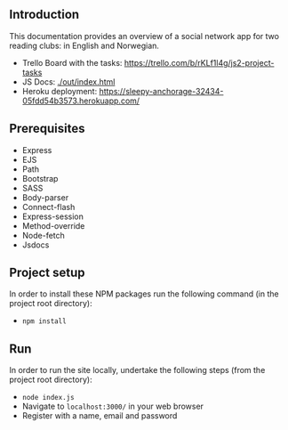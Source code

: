 ## Introduction

This documentation provides an overview of a social network app for two reading clubs: in English and Norwegian.
- Trello Board with the tasks: https://trello.com/b/rKLf1l4g/js2-project-tasks
- JS Docs: [./out/index.html](./out/index.html)
- Heroku deployment: https://sleepy-anchorage-32434-05fdd54b3573.herokuapp.com/

## Prerequisites

- Express
- EJS
- Path
- Bootstrap
- SASS
- Body-parser
- Connect-flash
- Express-session
- Method-override
- Node-fetch
- Jsdocs

##  Project setup

In order to install these NPM packages run the following command (in the project root directory):

- `npm install`

## Run

In order to run the site locally, undertake the following steps (from the project root directory):

- `node index.js`
- Navigate to `localhost:3000/` in your web browser
- Register with a name, email and password

